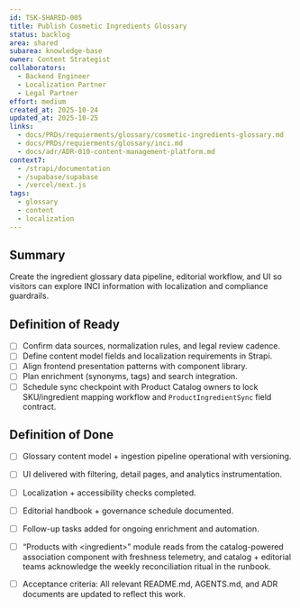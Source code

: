 ```yaml
---
id: TSK-SHARED-005
title: Publish Cosmetic Ingredients Glossary
status: backlog
area: shared
subarea: knowledge-base
owner: Content Strategist
collaborators:
  - Backend Engineer
  - Localization Partner
  - Legal Partner
effort: medium
created_at: 2025-10-24
updated_at: 2025-10-25
links:
  - docs/PRDs/requierments/glossary/cosmetic-ingredients-glossary.md
  - docs/PRDs/requierments/glossary/inci.md
  - docs/adr/ADR-010-content-management-platform.md
context7:
  - /strapi/documentation
  - /supabase/supabase
  - /vercel/next.js
tags:
  - glossary
  - content
  - localization
---
```


## Summary
Create the ingredient glossary data pipeline, editorial workflow, and UI so visitors can explore INCI information with localization and compliance guardrails.

## Definition of Ready
- [ ] Confirm data sources, normalization rules, and legal review cadence.
- [ ] Define content model fields and localization requirements in Strapi.
- [ ] Align frontend presentation patterns with component library.
- [ ] Plan enrichment (synonyms, tags) and search integration.
- [ ] Schedule sync checkpoint with Product Catalog owners to lock SKU/ingredient mapping workflow and `ProductIngredientSync` field contract.

## Definition of Done
- [ ] Glossary content model + ingestion pipeline operational with versioning.
- [ ] UI delivered with filtering, detail pages, and analytics instrumentation.
- [ ] Localization + accessibility checks completed.
- [ ] Editorial handbook + governance schedule documented.
- [ ] Follow-up tasks added for ongoing enrichment and automation.
- [ ] “Products with &lt;ingredient&gt;” module reads from the catalog-powered association component with freshness telemetry, and catalog + editorial teams acknowledge the weekly reconciliation ritual in the runbook.
- [ ] Acceptance criteria: All relevant README.md, AGENTS.md, and ADR documents are updated to reflect this work.

